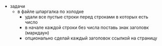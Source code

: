- задачи
	- в файле шпаргалка по холодке
		- удали все пустые строки перед строками в которых есть число
		- в начале каждой строки без числа поставь знак заголовк (маркдаун)
		- опционально сделай каждый заголовок ссылкой на страницу